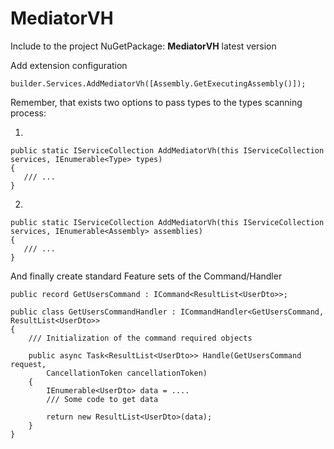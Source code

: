 # MediatorVH

Include to the project NuGetPackage: **MediatorVH** latest version

Add extension configuration
```
builder.Services.AddMediatorVh([Assembly.GetExecutingAssembly()]);
```

Remember, that exists two options to pass types to the types scanning process:

1. 
```
public static IServiceCollection AddMediatorVh(this IServiceCollection services, IEnumerable<Type> types)
{
   /// ...
}
```
2. 
```
public static IServiceCollection AddMediatorVh(this IServiceCollection services, IEnumerable<Assembly> assemblies)
{
   /// ...
}
```

And finally create standard Feature sets of the Command/Handler
```
public record GetUsersCommand : ICommand<ResultList<UserDto>>;

public class GetUsersCommandHandler : ICommandHandler<GetUsersCommand, ResultList<UserDto>>
{
    /// Initialization of the command required objects

    public async Task<ResultList<UserDto>> Handle(GetUsersCommand request,
        CancellationToken cancellationToken)
    {
        IEnumerable<UserDto> data = ....
        /// Some code to get data

        return new ResultList<UserDto>(data);
    }
}
```
